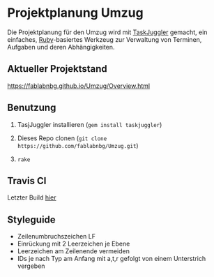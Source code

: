 # Projektplanung Umzug

Die Projektplanung für den Umzug wird mit
[TaskJuggler](http://taskjuggler.org) gemacht, ein einfaches,
[Ruby](https://www.ruby-lang.org)-basiertes Werkzeug zur Verwaltung
von Terminen, Aufgaben und deren Abhängigkeiten.

## Aktueller Projektstand

https://fablabnbg.github.io/Umzug/Overview.html


## Benutzung

1. TasjJuggler installieren (`gem install taskjuggler`)

2. Dieses Repo clonen (`git clone https://github.com/fablabnbg/Umzug.git`)

3. `rake`


## Travis CI

Letzter Build [hier](https://travis-ci.org/fablabnbg/Umzug)


## Styleguide

* Zeilenumbruchszeichen LF
* Einrückung mit 2 Leerzeichen je Ebene
* Leerzeichen am Zeilenende vermeiden
* IDs je nach Typ am Anfang mit a,t,r gefolgt von einem Unterstrich vergeben

